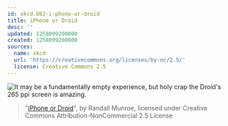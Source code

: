 ```yaml
---
id: xkcd.662-i-phone-or-droid
title: iPhone or Droid
desc: ''
updated: 1258099200000
created: 1258099200000
sources:
  name: xkcd
  url: 'https://creativecommons.org/licenses/by-nc/2.5/'
  license: Creative Commons 2.5
---
```

![It may be a fundamentally empty experience, but holy crap the Droid's 265 ppi screen is amazing.](https://imgs.xkcd.com/comics/iphone_or_droid.png)
> "[iPhone or Droid](https://xkcd.com/662/)", by Randall Munroe, licensed under Creative Commons Attribution-NonCommercial 2.5 License

